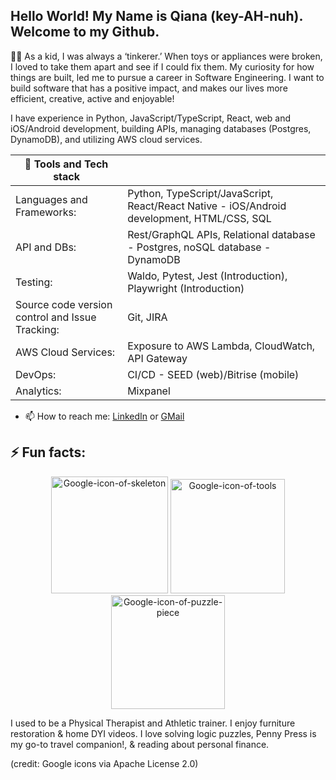 
## Hello World! My Name is Qiana (key-AH-nuh). Welcome to my Github.

👋🏿 As a kid, I was always a ‘tinkerer.’ When toys or appliances were broken, I loved to take them apart and see if I could fix them. My curiosity for how things are built, led me to pursue a career in Software Engineering.  I want to build software that has a positive impact, and makes our lives more efficient, creative, active and enjoyable!

I have experience in Python, JavaScript/TypeScript, React, web and iOS/Android development, building APIs, managing databases (Postgres, DynamoDB), and utilizing AWS cloud services.
  
| 🧰 Tools and Tech stack | |
|-----|---------------|
| Languages and Frameworks:    | Python, TypeScript/JavaScript, React/React Native - iOS/Android development, HTML/CSS, SQL |
| API and DBs:|  Rest/GraphQL APIs, Relational database - Postgres, noSQL database - DynamoDB             |
| Testing: |   Waldo, Pytest, Jest (Introduction), Playwright (Introduction) |
| Source code version control and Issue Tracking: | Git, JIRA |
| AWS Cloud Services: | Exposure to AWS Lambda, CloudWatch, API Gateway |
| DevOps: | CI/CD - SEED (web)/Bitrise (mobile) | 
| Analytics: | Mixpanel |

- 📫 How to reach me: [LinkedIn](https://www.linkedin.com/in/qianapartee/) or [GMail](qiana.partee@gmail.com)

## ⚡ Fun facts: 
<p align="center">
<img width="187" alt="Google-icon-of-skeleton" src="https://github.com/user-attachments/assets/860d10a3-0416-451d-aebf-be193fa2ec65">  <img width="183" alt="Google-icon-of-tools" src="https://github.com/user-attachments/assets/bcf64b15-01e4-42ab-a3a5-b63566d94faa"> <img width="182" alt="Google-icon-of-puzzle-piece" src="https://github.com/user-attachments/assets/e18bb1ef-85f2-426f-a5ad-ed5bbea97ca6"> <br/
</p>
<p>I used to be a Physical Therapist and Athletic trainer. I enjoy furniture restoration & home DYI videos. I love solving logic puzzles, Penny Press is my go-to travel companion!, & reading about personal finance.</p>

<p>(credit: Google icons via Apache License 2.0)</p>





